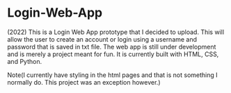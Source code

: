 # Login-Web-App
(2022) This is a Login Web App prototype that I decided to upload. This will allow the user to create an account or login using a username and password that is saved in txt file. The web app is still under development and is merely a project meant for fun. It is currently built with HTML, CSS, and Python.

Note(I currently have styling in the html pages and that is not something I normally do. This project was an exception however.)
